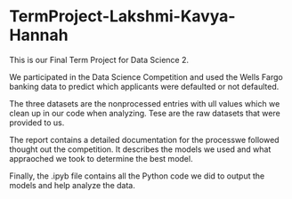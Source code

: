 # TermProject-Lakshmi-Kavya-Hannah

This is our Final Term Project for Data Science 2. 

We participated in the Data Science Competition and used the Wells Fargo banking data to predict which applicants were defaulted or not defaulted. 

The three datasets are the nonprocessed entries with ull values which we clean up in our code when analyzing. Tese are the raw datasets that were provided to us. 

The report contains a detailed documentation for the processwe followed thought out the competition. It describes the models we used and what appraoched we took to determine the best model. 

Finally, the .ipyb file contains all the Python code we did to output the models and help analyze the data. 
